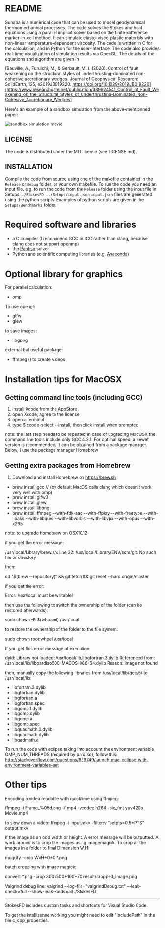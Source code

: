 # README #

Sunaba is a numerical code that can be used to model geodynamical thermomechanical processes. The code solves the Stokes and heat equations using a parallel implicit solver based on the finite-difference marker-in-cell method. It can simulate elasto-visco-plastic materials with non-linear temperature-dependent viscosity. The code is written in C for the calculation, and in Python for the user-interface. The code also provides real-time visualization of simulation results via OpenGL.
The details of the equations and algorithm are given in 

[Bauville, A., Furuichi, M., & Gerbault, M. I. (2020). Control of fault weakening on the structural styles of underthrusting-dominated non-cohesive accretionary wedges. Journal of Geophysical Research: SolidEarth, 125, e2019JB019220. https://doi.org/10.1029/2019JB019220](https://www.researchgate.net/publication/339624541_Control_of_Fault_Weakening_on_the_Structural_Styles_of_Underthrusting-Dominated_Non-Cohesive_Accretionary_Wedges)

Here's an example of a sandbox simulation from the above-mentionned paper:

![sandbox simulation movie](./Doc/sandbox.gif "sandbox simulation movie")

## LICENSE

The code is distributed under the MIT license (see LICENSE.md).

## INSTALLATION
Compile the code from source using one of the makefile contained in the `Release` or `Debug` folder, or your own makefile.
To run the code you need an input file. e.g. to run the code from the `Release` folder using the input file in Setups: `./StokesFD ../Setups/input.json`
`input.json` files are generated using the python scripts. Examples of python scripts are given in the `Setups/Benchmarks` folder.

# Required software and libraries
- a C compiler (I recommend GCC or ICC rather than clang, because clang does not support openmp)
- the [Pardiso](https://www.pardiso-project.org/) solver
- Python and scientific computing libraries (e.g. [Anaconda](https://www.anaconda.com/))

# Optional library for graphics

For parallel calculation:

- omp

To use opengl:

- glfw
- glew

to save images:

- libgpng

external but useful package:

- ffmpeg () to create videos

# Installation tips for MacOSX
## Getting command line tools (including GCC) 
1. install Xcode from the AppStore
1. open Xcode, agree to the license
1. open a terminal
1. type $ xcode-select --install, then click install when prompted

note: the last step needs to be repeated in case of upgrading MacOSX
the command line tools include only GCC 4.2.1. For optimal speed, a newet version is recommended. It can be obtained from a package manager. 
Below, I use the package manager Homebrew

## Getting extra packages from Homebrew 
1. Download and install Homebrew on https://brew.sh
- brew install gcc // (by default MacOS calls clang which doesn't work very well with omp)
- brew install glfw3
- brew install glew
- brew install libpng
- brew install ffmpeg --with-fdk-aac --with-ffplay --with-freetype --with-libass --with-libquvi --with-libvorbis --with-libvpx --with-opus --with-x265

note: to upgrade homebrew on OSX10.12: 

if you get the error message:

/usr/local/Library/brew.sh: line 32: /usr/local/Library/ENV/scm/git: No such file or directory

then:

cd "$(brew --repository)" && git fetch && git reset --hard origin/master


if you get the error:

Error: /usr/local must be writable!

then use the following to switch the ownership of the folder (can be restored afterwards):

sudo chown -R $(whoami) /usr/local


to restore the ownership of the folder to the file system:

sudo chown root:wheel /usr/local



If you get this error message at execution:

dyld: Library not loaded: /usr/local/lib/libgfortran.3.dylib
  Referenced from: /usr/local/lib/libpardiso500-MACOS-X86-64.dylib
  Reason: image not found

then, manually copy the following libraries from /usr/local/lib/gcc/5/ to /usr/local/lib: 

- libfortran.3.dylib
- libgfortran.dylib
- libgfortran.a
- libgfortran.spec
- libgomp.1.dylib
- libgomp.dylib
- libgomp.a
- libgomp.spec
- libquadmath.0.dylib
- libquadmath.dylib
- libqadmath.a


To run the code with eclipse taking into account the environment variable OMP_NUM_THREADS (required by pardiso), follow this: http://stackoverflow.com/questions/829749/launch-mac-eclipse-with-environment-variables-set


# Other tips

Encoding a video readable with quicktime using ffmpeg:

ffmpeg -i Frame_%05d.png -f mp4  -vcodec h264 -pix_fmt yuv420p  Movie.mp4

to slow down a video: ffmpeg -i input.mkv -filter:v "setpts=0.5*PTS" output.mkv

if the image as an odd width or height. A error message will be outputted. A work around is to crop the images using imagemagick. 
To crop all the images in a folder to final Dimension W,H:

mogrify -crop WxH+0+0 *.png



batch cropping with image magick:

convert *.png -crop 300x500+100+70 result/cropped_image.png

Valgrind debug line:
valgrind --log-file="valgrindDebug.txt" --leak-check=full --show-leak-kinds=all ./StokesFD

-----

StokesFD includes custom tasks and shortcuts for Visual Studio Code.

To get the intellisense working you might need to edit "includePath" in the file c_cpp_properties.


